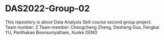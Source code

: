 # DAS2022-Group-02
This repository is about Data Analysis Skill course second group project.
Team number: 2
Team member: Chengcheng Zheng, Desheng Guo, Fengkai YU, Panthakan Boonsuriyatham, Xunke DENG



